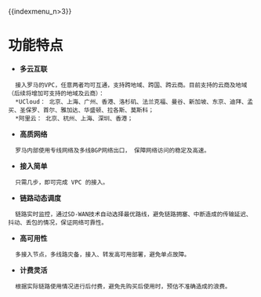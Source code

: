 {{indexmenu_n>3}}

# 功能特点

  - **多云互联**

``` 
  接入罗马的VPC，任意两者均可互通，支持跨地域、跨国、跨云商。目前支持的云商及地域（后续将增加可支持的地域及云商）：
  *UCloud： 北京、上海、广州、香港、洛杉矶、法兰克福、曼谷、新加坡、东京、迪拜、孟买、圣保罗、首尔、雅加达、华盛顿、拉各斯、莫斯科；
  *阿里云： 北京、杭州、上海、深圳、香港；
```

  - **高质网络**

``` 
  罗马内部使用专线网络及多线BGP网络出口， 保障网络访问的稳定及高速。
```

  - **接入简单**



``` 
  只需几步，即可完成 VPC 的接入。
```

  - **链路动态调度**



``` 
  链路实时监控，通过SD-WAN技术自动选择最优路线，避免链路拥塞、中断造成的传输延迟、抖动、丢包的情况，保证网络可靠性。
```

  - **高可用性**



``` 
  多接入节点，多线路灾备，接入、转发高可用部署，避免单点故障。
```

  - **计费灵活**



``` 
  根据实际链路使用情况进行后付费，避免先购买后使用时，预估不准确造成的浪费。
```

